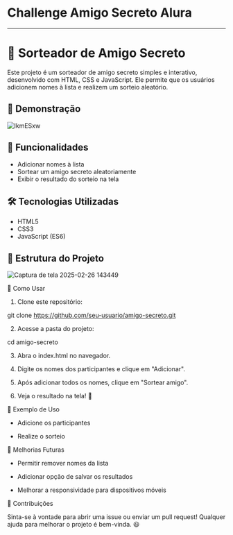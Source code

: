 # Challenge Amigo Secreto Alura
----------------------------------------------------------------
# 🎁 Sorteador de Amigo Secreto

Este projeto é um sorteador de amigo secreto simples e interativo, desenvolvido com HTML, CSS e JavaScript. Ele permite que os usuários adicionem nomes à lista e realizem um sorteio aleatório.

## 🚀 Demonstração

![IkmESxw](https://github.com/user-attachments/assets/45f7521d-5708-4fda-939f-0e0e2d0d151e)

## 📌 Funcionalidades

- Adicionar nomes à lista
- Sortear um amigo secreto aleatoriamente
- Exibir o resultado do sorteio na tela

## 🛠️ Tecnologias Utilizadas


- HTML5
- CSS3
- JavaScript (ES6)

## 📂 Estrutura do Projeto

![Captura de tela 2025-02-26 143449](https://github.com/user-attachments/assets/3a89778d-a5e0-44a2-ab71-e44759d4bb11)

🎯 Como Usar

1. Clone este repositório:

git clone https://github.com/seu-usuario/amigo-secreto.git

2. Acesse a pasta do projeto:

cd amigo-secreto

3. Abra o index.html no navegador.

4. Digite os nomes dos participantes e clique em "Adicionar".

5. Após adicionar todos os nomes, clique em "Sortear amigo".

6. Veja o resultado na tela! 🎉

📸 Exemplo de Uso

- Adicione os participantes 

- Realize o sorteio

📝 Melhorias Futuras

- Permitir remover nomes da lista

- Adicionar opção de salvar os resultados

- Melhorar a responsividade para dispositivos móveis

🤝 Contribuições

Sinta-se à vontade para abrir uma issue ou enviar um pull request! Qualquer ajuda para melhorar o projeto é bem-vinda. 😃
